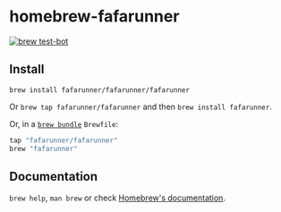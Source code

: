 # homebrew-fafarunner

[![brew test-bot](https://github.com/fafarunner/homebrew-fafarunner/actions/workflows/tests.yml/badge.svg?branch=main)](https://github.com/fafarunner/homebrew-fafarunner/actions/workflows/tests.yml)

## Install

`brew install fafarunner/fafarunner/fafarunner`

Or `brew tap fafarunner/fafarunner` and then `brew install fafarunner`.

Or, in a [`brew bundle`](https://github.com/Homebrew/homebrew-bundle) `Brewfile`:

```ruby
tap "fafarunner/fafarunner"
brew "fafarunner"
```

## Documentation

`brew help`, `man brew` or check [Homebrew's documentation](https://docs.brew.sh).
